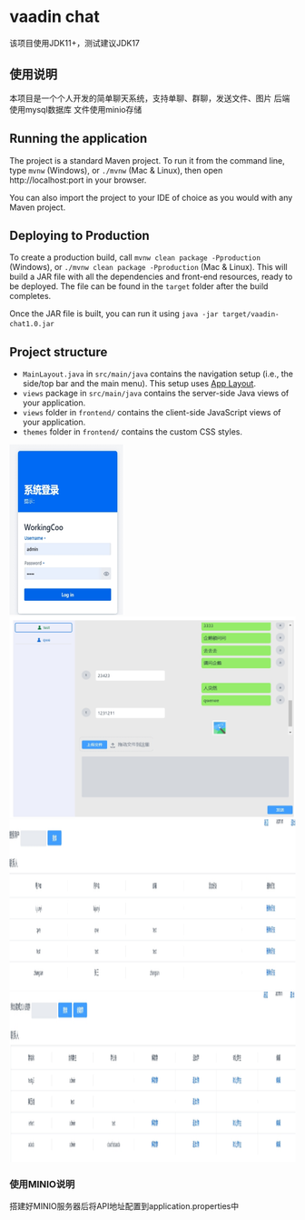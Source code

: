 # vaadin chat

该项目使用JDK11+，测试建议JDK17

## 使用说明
本项目是一个个人开发的简单聊天系统，支持单聊、群聊，发送文件、图片
后端使用mysql数据库
文件使用minio存储

## Running the application

The project is a standard Maven project. To run it from the command line,
type `mvnw` (Windows), or `./mvnw` (Mac & Linux), then open
http://localhost:port in your browser.

You can also import the project to your IDE of choice as you would with any
Maven project. 

## Deploying to Production

To create a production build, call `mvnw clean package -Pproduction` (Windows),
or `./mvnw clean package -Pproduction` (Mac & Linux).
This will build a JAR file with all the dependencies and front-end resources,
ready to be deployed. The file can be found in the `target` folder after the build completes.

Once the JAR file is built, you can run it using
`java -jar target/vaadin-chat1.0.jar`

## Project structure

- `MainLayout.java` in `src/main/java` contains the navigation setup (i.e., the
  side/top bar and the main menu). This setup uses
  [App Layout](https://vaadin.com/docs/components/app-layout).
- `views` package in `src/main/java` contains the server-side Java views of your application.
- `views` folder in `frontend/` contains the client-side JavaScript views of your application.
- `themes` folder in `frontend/` contains the custom CSS styles.


<img width="200px" height="300px" alt="login" src="images/login.png"/>

  <img src="./images/chat.png">

<img width="800px" height="300px" alt="login" src="images/haoyou.png"/>

<img width="800px" height="300px" alt="login" src="images/qun.png"/>

### 使用MINIO说明
搭建好MINIO服务器后将API地址配置到application.properties中



